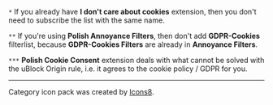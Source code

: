 `*` If you already have **I don't care about cookies** extension, then you don't need to subscribe the list with the same name.

`**` If you're using **Polish Annoyance Filters**, then don't add **GDPR-Cookies** filterlist, because **GDPR-Cookies Filters** are already in **Annoyance Filters**.

`***` **Polish Cookie Consent** extension deals with what cannot be solved with the uBlock Origin rule, i.e. it agrees to the cookie policy / GDPR for you.

----------------------------------------------------------------------------------------------------------------
Category icon pack was created by [Icons8](https://icons8.com).
